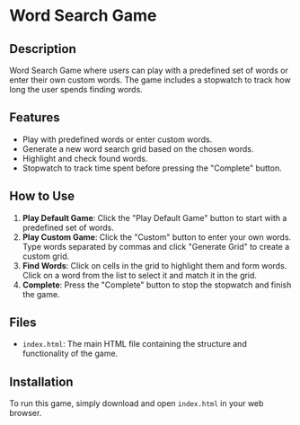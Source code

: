 # Word Search Game

## Description

Word Search Game where users can play with a predefined set of words or enter their own custom words. The game includes a stopwatch to track how long the user spends finding words.

## Features

- Play with predefined words or enter custom words.
- Generate a new word search grid based on the chosen words.
- Highlight and check found words.
- Stopwatch to track time spent before pressing the "Complete" button.

## How to Use

1. **Play Default Game**: Click the "Play Default Game" button to start with a predefined set of words.
2. **Play Custom Game**: Click the "Custom" button to enter your own words. Type words separated by commas and click "Generate Grid" to create a custom grid.
3. **Find Words**: Click on cells in the grid to highlight them and form words. Click on a word from the list to select it and match it in the grid.
4. **Complete**: Press the "Complete" button to stop the stopwatch and finish the game.

## Files

- `index.html`: The main HTML file containing the structure and functionality of the game.

## Installation

To run this game, simply download and open `index.html` in your web browser.
